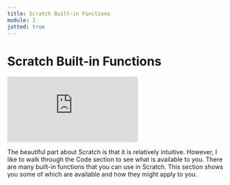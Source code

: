 ```yaml
---
title: Scratch Built-in Functions
module: 3
jotted: true
---
```


# Scratch Built-in Functions

<div class="embed-responsive embed-responsive-16by9"><iframe class="embed-responsive-item" src="https://www.youtube.com/embed/ThKqgePt-PM" frameborder="0" allowfullscreen></iframe></div>

The beautiful part about Scratch is that it is relatively intuitive.  However, I like to walk through the Code section to see what is available to you.  There are many built-in functions that you can use in Scratch.  This section shows you some of which are available and how they might apply to you.

